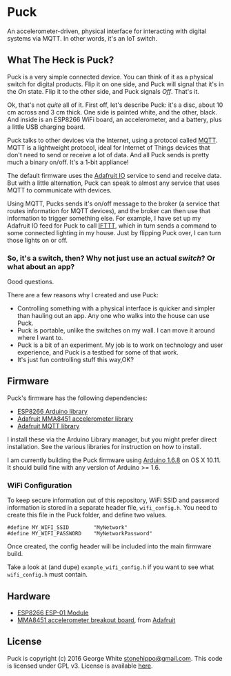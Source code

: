 # Puck
An accelerometer-driven, physical interface for interacting with digital systems via MQTT. In other words, it's an IoT switch.

## What The Heck is Puck?

Puck is a very simple connected device. You can think of it as a physical switch for digital products. Flip it on one side, and Puck will signal that it's in the _On_ state. Flip it to the other side, and Puck signals _Off_. That's it.

Ok, that's not _quite_ all of it. First off, let's describe Puck: it's a disc, about 10 cm across and 3 cm thick. One side is painted white, and the other, black. And inside is an ESP8266 WiFi board, an accelerometer, and a battery, plus a little USB charging board.

Puck talks to other devices via the Internet, using a protocol called [MQTT](https://en.wikipedia.org/wiki/MQTT). MQTT is a lightweight protocol, ideal for Internet of Things devices that don't need to send or receive a lot of data. And all Puck sends is pretty much a binary on/off. It's a 1-bit appliance!

The default firmware uses the [Adafruit IO](http://io.adafruit.com) service to send and receive data. But with a little alternation, Puck can speak to almost any service that uses MQTT to communicate with devices.

Using MQTT, Pucks sends it's on/off message to the broker (a service that routes information for MQTT devices), and the broker can then use that information to trigger something else. For example, I have set up my Adafruit IO feed for Puck to call  [IFTTT](http://iftt.com), which in turn sends a command to some connected lighting in my house. Just by flipping Puck over, I can turn those lights on or off.

### So, it's a switch, then? Why not just use an actual _switch_? Or what about an app?

Good questions.

There are a few reasons why I created and use Puck:

* Controlling something with a physical interface is quicker and simpler than hauling out an app. Any one who walks into the house can use Puck.
* Puck is portable, unlike the switches on my wall. I can move it around where I want to.
* Puck is a bit of an experiment. My job is to work on technology and user experience, and Puck is a testbed for some of that work.
* It's just fun controlling stuff this way,OK?

## Firmware

Puck's firmware has the following dependencies:

* [ESP8266 Arduino library](https://github.com/esp8266/Arduino)
* [Adafruit MMA8451 accelerometer library](https://github.com/adafruit/Adafruit_MMA8451_Library)
* [Adafruit MQTT library](https://github.com/adafruit/Adafruit_MQTT_Library)

I install these via the Arduino Library manager, but you might prefer direct installation. See the various libraries for instruction on how to install.

I am currently building the Puck firmware using [Arduino 1.6.8](http://arduino.cc) on OS X 10.11. It should build fine with any version of Arduino >= 1.6.

### WiFi Configuration

To keep secure information out of this repository, WiFi SSID and password information is stored in a separate header file, `wifi_config.h`. You need to create this file in the Puck folder, and define two values.

```
#define MY_WIFI_SSID        "MyNetwork"
#define MY_WIFI_PASSWORD    "MyNetworkPassword"
```

Once created, the config header will be included into the main firmware build.

Take a look at (and dupe) `example_wifi_config.h` if you want to see what `wifi_config.h` must contain.

## Hardware

* [ESP8266 ESP-01 Module](https://github.com/esp8266/esp8266-wiki/wiki/Hardware_versions)
* [MMA8451 accelerometer breakout board](https://www.adafruit.com/products/2019), from [Adafruit](http://adafruit.com)

## License

Puck is copyright (c) 2016 George White <stonehippo@gmail.com>.
This code is licensed under GPL v3. License is available [here](/LICENSE).
